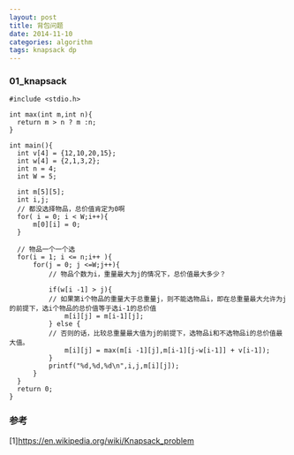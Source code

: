 ```yaml
---
layout: post
title: 背包问题
date: 2014-11-10
categories: algorithm
tags: knapsack dp
---
```


### 01_knapsack

    #include <stdio.h>

    int max(int m,int n){
      return m > n ? m :n;
    }

    int main(){
      int v[4] = {12,10,20,15};
      int w[4] = {2,1,3,2};
      int n = 4;
      int W = 5;

      int m[5][5];
      int i,j;
      // 都没选择物品，总价值肯定为0啊
      for( i = 0; i < W;i++){
          m[0][i] = 0;
      }

      // 物品一个一个选
      for(i = 1; i <= n;i++ ){
          for(j = 0; j <=W;j++){
              // 物品个数为i，重量最大为j的情况下，总价值最大多少？

              if(w[i -1] > j){
              // 如果第i个物品的重量大于总重量j，则不能选物品i，即在总重量最大允许为j的前提下，选i个物品的总价值等于选i-1的总价值
                  m[i][j] = m[i-1][j];
              } else {
              // 否则的话，比较总重量最大值为j的前提下，选物品i和不选物品i的总价值最大值。
                  m[i][j] = max(m[i -1][j],m[i-1][j-w[i-1]] + v[i-1]);
              }
              printf("%d,%d,%d\n",i,j,m[i][j]);
          }
      }
      return 0;
    }

### 参考 

[1]<https://en.wikipedia.org/wiki/Knapsack_problem>
